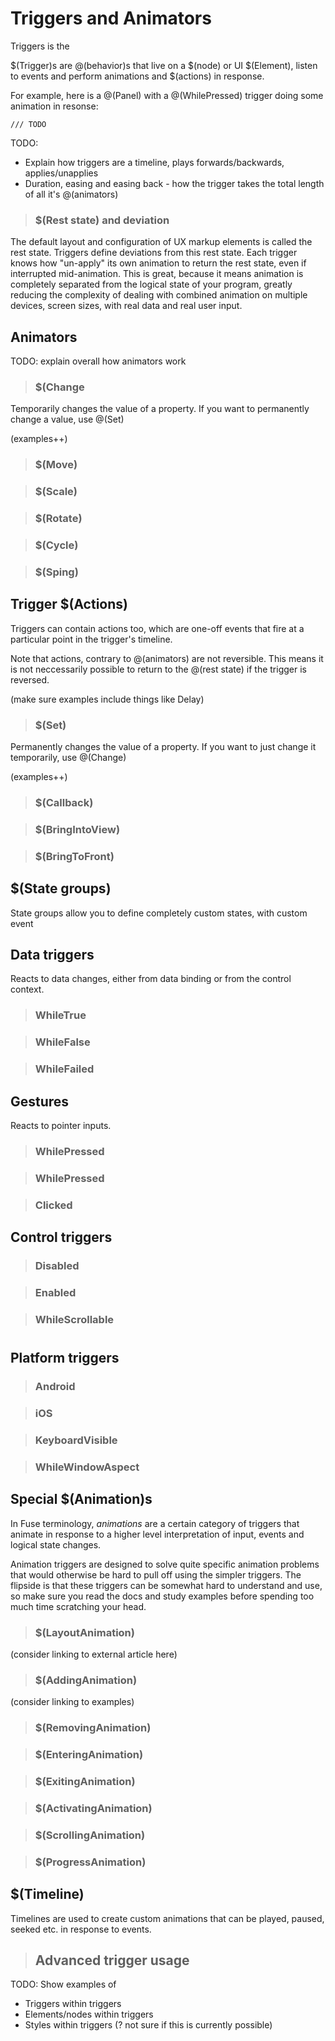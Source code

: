 # Triggers and Animators

Triggers is the 

$(Trigger)s are @(behavior)s that live on a $(node) or UI $(Element), listen to events and perform animations and $(actions) in response.

For example, here is a @(Panel) with a @(WhilePressed) trigger doing some animation in resonse:

	/// TODO

TODO:
* Explain how triggers are a timeline, plays forwards/backwards, applies/unapplies
* Duration, easing and easing back - how the trigger takes the total length of all it's @(animators)


> ### $(Rest state) and deviation

The default layout and configuration of UX markup elements is called the rest state. Triggers define deviations from this rest state.
Each trigger knows how "un-apply" its own animation to return the rest state, even if interrupted mid-animation. This is great, because it means 
animation is completely separated from the logical state of your program, greatly reducing the complexity of dealing with combined animation on 
multiple devices, screen sizes, with real data and real user input.



## Animators

TODO: explain overall how animators work

> ### $(Change

Temporarily changes the value of a property. If you want to permanently change a value, use @(Set)

(examples++)

> ### $(Move)

> ### $(Scale)

> ### $(Rotate)

> ### $(Cycle)

> ### $(Sping)

## Trigger $(Actions)

Triggers can contain actions too, which are one-off events that fire at a particular point in the trigger's timeline.

Note that actions, contrary to @(animators) are not reversible. This means it is not neccessarily possible to return to
the @(rest state) if the trigger is reversed.

(make sure examples include things like Delay)

> ### $(Set)

Permanently changes the value of a property. If you want to just change it temporarily, use @(Change)

(examples++)

> ### $(Callback)

> ### $(BringIntoView)

> ### $(BringToFront)




## $(State groups)

State groups allow you to define completely custom states, with custom event

## Data triggers

Reacts to data changes, either from data binding or from the control context.

> ### WhileTrue

> ### WhileFalse

> ### WhileFailed



## Gestures

Reacts to pointer inputs.

> ### WhilePressed

> ### WhilePressed

> ### Clicked


## Control triggers

> ### Disabled

> ### Enabled

> ### WhileScrollable

> #

## Platform triggers

> ### Android

> ### iOS

> ### KeyboardVisible

> ### WhileWindowAspect

## Special $(Animation)s

In Fuse terminology, *animations* are a certain category of triggers that animate in response to a higher level interpretation
of input, events and logical state changes. 

Animation triggers are designed to solve quite specific animation problems that would otherwise be hard to pull off using the simpler triggers.
The flipside is that these triggers can be somewhat hard to understand and use, so make sure you read the docs and study examples before spending
too much time scratching your head.

> ### $(LayoutAnimation)

(consider linking to external article here)

> ### $(AddingAnimation)

(consider linking to examples)

> ### $(RemovingAnimation)

> ### $(EnteringAnimation)

> ### $(ExitingAnimation)

> ### $(ActivatingAnimation)

> ### $(ScrollingAnimation)

> ### $(ProgressAnimation)

## $(Timeline)

Timelines are used to create custom animations that can be played, paused, seeked etc. in response to events.


> ## Advanced trigger usage

TODO: Show examples of
* Triggers within triggers
* Elements/nodes within triggers
* Styles within triggers (? not sure if this is currently possible)
